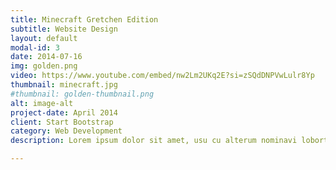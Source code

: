 ```yaml
---
title: Minecraft Gretchen Edition 
subtitle: Website Design
layout: default
modal-id: 3
date: 2014-07-16
img: golden.png
video: https://www.youtube.com/embed/nw2Lm2UKq2E?si=zSQdDNPVwLulr8Yp
thumbnail: minecraft.jpg
#thumbnail: golden-thumbnail.png
alt: image-alt
project-date: April 2014
client: Start Bootstrap
category: Web Development
description: Lorem ipsum dolor sit amet, usu cu alterum nominavi lobortis. At duo novum diceret. Tantas apeirian vix et, usu sanctus postulant inciderint ut, populo diceret necessitatibus in vim. Cu eum dicam feugiat noluisse.

---
```

